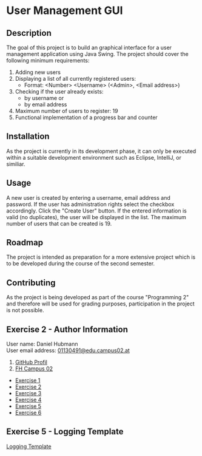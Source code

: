 # User Management GUI

## Description

The goal of this project is to build an graphical interface for a user management application using Java Swing.
The project should cover the following minimum requirements:

1. Adding new users
2. Displaying a list of all currently registered users:
    - Format: \<Number> \<Username> (\<Admin>, \<Email address>)
3. Checking if the user already exists:
    - by username or
    - by email address
4. Maximum number of users to register: 19
5. Functional implementation of a progress bar and counter

## Installation

As the project is currently in its development phase, it can only be executed within a suitable development environment such as Eclipse, IntelliJ, or similiar.

## Usage

A new user is created by entering a username, email address and password. If the user has administration rights select the checkbox accordingly. Click the "Create User" button. If the entered information is valid (no duplicates), the user will be displayed in the list. The maximum number of users that can be created is 19.

## Roadmap

The project is intended as preparation for a more extensive project which is to be developed during the course of the second semester.

## Contributing

As the project is being developed as part of the course "Programming 2" and therefore will be used for grading purposes, participation in the project is not possible.

## Exercise 2 - Author Information

User name: Daniel Hubmann  
User email address: 01130491@edu.campus02.at

1. [GitHub Profil](https://github.com/dhubmann-konfig)
2. [FH Campus 02](https://www.campus02.at/startseite-2/?gclid=Cj0KCQjwr82iBhCuARIsAO0EAZxMFmr6GcoSJJl8lf2m8T030jdxCOGIonfv6BsKsfyZv1zeDw-MIfgaAqulEALw_wcB)

- [Exercise 1](exercise1.md)
- [Exercise 2](exercise2.md)
- [Exercise 3](exercise3.md)
- [Exercise 4](exercise4.md)
- [Exercise 5](exercise5.md)
- [Exercise 6](exercise6.md)

## Exercise 5 - Logging Template

[Logging Template](log4j2.xml.template)
